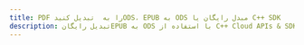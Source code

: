 ---title: PDF را به  تبدیل کنیدODS، EPUB به ODS مبدل رایگان یا C++ SDKdescription: تبدیل رایگانEPUB به ODS با استفاده از C++ Cloud APIs & SDK همچنین اسناد PDF را در Cloud ایجاد، ویرایش و رندر کنید.---